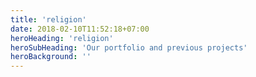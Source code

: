 ```yaml
---
title: 'religion'
date: 2018-02-10T11:52:18+07:00
heroHeading: 'religion'
heroSubHeading: 'Our portfolio and previous projects'
heroBackground: ''
---
```

